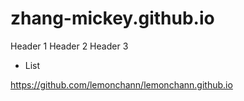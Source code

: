 # zhang-mickey.github.io

Header 1
Header 2
Header 3
- List

https://github.com/lemonchann/lemonchann.github.io

